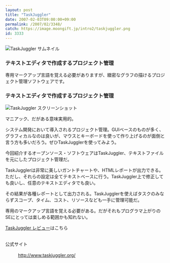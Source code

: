 ```yaml
---
layout: post
title: "TaskJuggler"
date: 2007-02-03T09:00:00+09:00
permalink: /2007/02/3348/
catch: https://image.moongift.jp/intro2/taskjuggler.png
id: 3333
---
```

 ![TaskJuggler サムネイル](https://image.moongift.jp/intro2/taskjuggler.t.png "TaskJuggler サムネイル")
  

### テキストエディタで作成するプロジェクト管理
  
専用マークアップ言語を覚える必要がありますが、緻密なグラフの描けるプロジェクト管理ソフトウェアです。  
<!--more-->  

### テキストエディタで作成するプロジェクト管理
  

![TaskJuggler スクリーンショット](https://image.moongift.jp/intro2/taskjuggler.png "TaskJuggler スクリーンショット")

  

マニアック、だがある意味実用的。

  

システム開発において導入されるプロジェクト管理。GUIベースのものが多く、グラフィカルなのは良いが、マウスとキーボードを使って作り上げるのが面倒と言う方も多いだろう。ぜひTaskJugglerを使ってみよう。

  

今回紹介するオープンソース・ソフトウェアはTaskJuggler、テキストファイルを元にしたプロジェクト管理だ。

  

TaskJugglerは非常に美しいガントチャートや、HTMLレポートが出力できる。ただし、それらの設定は全てテキストベースに行う。TaskJuggler上で修正しても良いし、任意のテキストエディタでも良い。

  

その結果が各種レポートとして出力される。TaskJugglerを使えばタスクのみならずスコープ、タイム、コスト、リソースなども一手に管理可能だ。

  

専用のマークアップ言語を覚える必要がある。だがそれもプログラマ上がりのSEにとっては楽しめる範囲かも知れない。

  

[TaskJuggler レビュー](http://oss.moongift.jp/review/i-3349.html)はこちら

  
<dl>
<br><dt>公式サイト</dt>
<br><dd><a href="http://www.taskjuggler.org/" target="_blank">http://www.taskjuggler.org/</a></dd>
<br>
</dl>